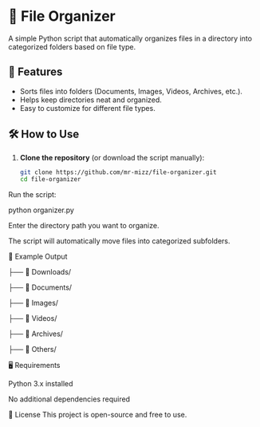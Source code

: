 # 📂 File Organizer

A simple Python script that automatically organizes files in a directory into categorized folders based on file type.

## 🚀 Features
- Sorts files into folders (Documents, Images, Videos, Archives, etc.).
- Helps keep directories neat and organized.
- Easy to customize for different file types.

## 🛠 How to Use
1. **Clone the repository** (or download the script manually):
   ```bash
   git clone https://github.com/mr-mizz/file-organizer.git
   cd file-organizer
Run the script:

python organizer.py

Enter the directory path you want to organize.

The script will automatically move files into categorized subfolders.

📂 Example Output

   ├── 📂 Downloads/
   
   ├── 📁 Documents/
   
   ├── 📁 Images/
   
   ├── 📁 Videos/
   
   ├── 📁 Archives/
   
   ├── 📁 Others/
   
🖥 Requirements

Python 3.x installed

No additional dependencies required

📜 License
This project is open-source and free to use.
